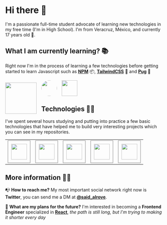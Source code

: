 # **Hi there** 👋
I'm a passionate full-time student advocate of learning new technologies in my free time (I'm in High School). I'm from Veracruz, México, and currently 17 years old 🧑.

##  **What I am currently learning?** 📚
Right now I'm in the process of learning a few technologies before getting started to learn Javascript such as [**NPM**](https://www.npmjs.com/) 📦, [**TailwindCSS**](https://tailwindcss.com/) 🎨 and [**Pug**](https://pugjs.org/api/getting-started.html) 🐶

<a href="https://www.npmjs.com/"> 
    <img
        src="https://upload.wikimedia.org/wikipedia/commons/thumb/d/db/Npm-logo.svg/1280px-Npm-logo.svg.png"
        width="100px"
        style="
            margin-right: 15px; 
            margin-top: 7.5px; 
            float: left;">
</a> 

<a href="https://tailwindcss.com/">
    <img 
    src="https://tailwindcss.com/_next/static/media/twitter-square.daf77586b35e90319725e742f6e069f9.jpg" 
    width="50px" 
    height="50px" 
    style="
        border-radius: 50%; 
        float: left; 
        margin-right: 15px;">
</a>

<a href="https://pugjs.org/api/getting-started.html">
    <img
        src="https://cdn.worldvectorlogo.com/logos/pug.svg"
        width="50px"
        height="50px">
</a>

## **Technologies** 👩‍💻
I've spent several hours studying and putting into practice a few basic technologies that have helped me to build very interesting projects which you can see in my repositories.

<table>
    <td>
        <a href="https://github.com/said-alrove?tab=repositories&q=html&type=&language=&sort=">
            <img 
                src="https://upload.wikimedia.org/wikipedia/commons/thumb/3/38/HTML5_Badge.svg/1200px-HTML5_Badge.svg.png" 
                width="50px" 
                height="50px"
                style="
                    border: 1px solid gray; 
                    padding: 10px;">
        </a>
    </td>
    <td>
        <a href="https://github.com/said-alrove?tab=repositories&q=css&type=&language=&sort=">
            <img 
                src="https://upload.wikimedia.org/wikipedia/commons/thumb/6/62/CSS3_logo.svg/240px-CSS3_logo.svg.png" 
                width="50px" 
                height="50px"
                style="
                    border: 1px solid gray; 
                    padding: 10px;">
        </a>
    </td>
    <td>
        <a href="https://github.com/said-alrove?tab=repositories&q=sass&type=&language=&sort=">
            <img 
                src="https://sass-lang.com/assets/img/styleguide/seal-color-aef0354c.png" 
                width="50px" 
                height="50px"
                style="
                    border: 1px solid gray; 
                    padding: 10px;">
        </a>
    </td>
    <td>
        <a href="https://github.com/said-alrove?tab=repositories&q=sass&type=&language=&sort=">
            <img 
                src="https://cdn2.hubspot.net/hubfs/4008838/gulp-red-text.png" 
                width="50px" 
                height="50px"
                style="
                    border: 1px solid gray; 
                    padding: 10px;">
        </a>
    </td>
    <td>
        <a href="https://github.com/said-alrove?tab=repositories&q=sass&type=&language=&sort=">
            <img 
                src="https://upload.wikimedia.org/wikipedia/commons/thumb/3/3f/Git_icon.svg/1200px-Git_icon.svg.png" 
                width="50px" 
                height="50px"
                style="
                    border: 1px solid gray; 
                    padding: 10px;">
        </a>
    </td>
</table>

## **More information** 💁‍♂️
📭 **How to reach me?** My most important social network right now is **Twitter**, you can send me a DM at [**@said_alrove**](https://cdn2.hubspot.net/hubfs/4008838/gulp-red-text.png).

🔮 **What are my plans for the future?** I'm interested in becoming a **Frontend Engineer** specialized in [**React**](https://cdn2.hubspot.net/hubfs/4008838/gulp-red-text.png), *the path is still long, but I'm trying to making it shorter every day*


